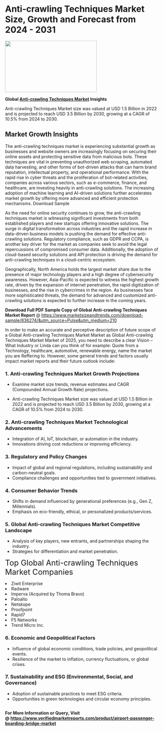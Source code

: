 <H1>Anti-crawling Techniques Market Size, Growth and Forecast from 2024 - 2031</H1><img class="aligncenter size-medium wp-image-584254" src="https://thirdeyenews.in/wp-content/uploads/2024/09/Global-Market-Research-300x168.jpeg" alt="" width="300" height="168" /><p><strong>Global&nbsp;<a href="https://www.marketsizeandtrends.com/download-sample/836274/&amp;utm_source=Pulse&amp;utm_medium=210">Anti-crawling Techniques Market</a> Insights</strong></p><p>Anti-crawling Techniques Market size was valued at USD 1.5 Billion in 2022 and is projected to reach USD 3.5 Billion by 2030, growing at a CAGR of 10.5% from 2024 to 2030.</p><p><h2>Market Growth Insights</h2> <p>The anti-crawling techniques market is experiencing substantial growth as businesses and website owners are increasingly focusing on securing their online assets and protecting sensitive data from malicious bots. These techniques are vital in preventing unauthorized web scraping, automated data harvesting, and other forms of bot-driven attacks that can harm brand reputation, intellectual property, and operational performance. With the rapid rise in cyber threats and the proliferation of bot-related activities, companies across various sectors, such as e-commerce, finance, and healthcare, are investing heavily in anti-crawling solutions. The increasing adoption of machine learning and AI-driven solutions further accelerates market growth by offering more advanced and efficient protection mechanisms. Download Sample</p> <p>As the need for online security continues to grow, the anti-crawling techniques market is witnessing significant investments from both established players and new startups offering innovative solutions. The surge in digital transformation across industries and the rapid increase in data-driven business models is pushing the demand for effective anti-crawling solutions. Regulatory compliance, such as GDPR and CCPA, is another key driver for the market as companies seek to avoid the legal repercussions of compromised consumer data. Additionally, the adoption of cloud-based security solutions and API protection is driving the demand for anti-crawling techniques in a cloud-centric ecosystem.</p> <p>Geographically, North America holds the largest market share due to the presence of major technology players and a high degree of cybersecurity awareness. However, Asia-Pacific is expected to witness the highest growth rate, driven by the expansion of internet penetration, the rapid digitization of businesses, and the rise in cybercrimes in the region. As businesses face more sophisticated threats, the demand for advanced and customized anti-crawling solutions is expected to further increase in the coming years.</p> <p></p><p><span class=""><strong>Download Full PDF Sample Copy of Global Anti-crawling Techniques Market Report</strong> @ <a href="https://www.marketsizeandtrends.com/download-sample/836274/&amp;utm_source=Pulse&amp;utm_medium=210" target="_blank">https://www.marketsizeandtrends.com/download-sample/836274/&amp;utm_source=Pulse&amp;utm_medium=210</a></span></p><p>In order to make an accurate and perceptive description of future scope of a Global&nbsp;Anti-crawling Techniques Market Market as Global&nbsp;Anti-crawling Techniques Market Market of 2025, you need to describe a clear Vision &ndash; What Industry or Linda can you think of for example: Quote from a Technology, healthcare, automotive, renewable energy, name the market you are Reffering to. However, some general trends and factors usually impact market reports and their future outlook include:</p><h3>1.&nbsp;<strong>Anti-crawling Techniques Market Growth Projections</strong></h3><ul><li>Examine market size trends, revenue estimates and CAGR (Compounded Annual Growth Rate) projections.</li><li><p>Anti-crawling Techniques Market size was valued at USD 1.5 Billion in 2022 and is projected to reach USD 3.5 Billion by 2030, growing at a CAGR of 10.5% from 2024 to 2030.</p></li></ul><h3>2.&nbsp;<strong>Anti-crawling Techniques Market Technological Advancements</strong></h3><ul><li>Integration of AI, IoT, blockchain, or automation in the industry.</li><li>Innovations driving cost reductions or improving efficiency.</li></ul><h3>3.&nbsp;<strong>Regulatory and Policy Changes</strong></h3><ul><li>Impact of global and regional regulations, including sustainability and carbon-neutral goals.</li><li>Compliance challenges and opportunities tied to government initiatives.</li></ul><h3>4.&nbsp;<strong>Consumer Behavior Trends</strong></h3><ul><li>Shifts in demand influenced by generational preferences (e.g., Gen Z, Millennials).</li><li>Emphasis on eco-friendly, ethical, or personalized products/services.</li></ul><h3>5.&nbsp;<strong>Global Anti-crawling Techniques Market Competitive Landscape</strong></h3><ul><li>Analysis of key players, new entrants, and partnerships shaping the industry.</li><li>Strategies for differentiation and market penetration.</li></ul><p data-pm-slice="1 1 []"><span style="color: inherit; font-family: inherit; font-size: 25px;">Top Global Anti-crawling Techniques Market Companies</span></p><div class="" data-test-id=""><p><li>Ziwit Enterprise</li><li> Radware</li><li> Imperva (Acquired by Thoma Bravo)</li><li> Paloalto</li><li> Netskope</li><li> Proofpoint</li><li> Rapid7</li><li> F5 Networks</li><li> Trend Micro Inc.</li></p></div><h3>6.&nbsp;<strong>Economic and Geopolitical Factors</strong></h3><ul><li>Influence of global economic conditions, trade policies, and geopolitical events.</li><li>Resilience of the market to inflation, currency fluctuations, or global crises.</li></ul><h3>7.&nbsp;<strong>Sustainability and ESG (Environmental, Social, and Governance)</strong></h3><ul><li>Adoption of sustainable practices to meet ESG criteria.</li><li>Opportunities in green technologies and circular economy principles.</li></ul><h2><strong style="font-size: 14px;">For More Information or Query, Visit @&nbsp;</strong><a style="background-color: #ffffff; font-size: 14px;" href="https://www.marketsizeandtrends.com/report/anti-crawling-techniques-market/" target="_blank">https://www.verifiedmarketreports.com/product/airport-passenger-boarding-bridge-market</a></h2>
